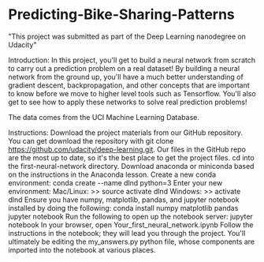 # Predicting-Bike-Sharing-Patterns

"This project was submitted as part of the Deep Learning nanodegree on Udacity"


Introduction:
In this project, you'll get to build a neural network from scratch to carry out a prediction problem on a real dataset! By building a neural network from the ground up, you'll have a much better understanding of gradient descent, backpropagation, and other concepts that are important to know before we move to higher level tools such as Tensorflow. You'll also get to see how to apply these networks to solve real prediction problems!

The data comes from the UCI Machine Learning Database.

Instructions:
Download the project materials from our GitHub repository. You can get download the repository with git clone https://github.com/udacity/deep-learning.git. Our files in the GitHub repo are the most up to date, so it's the best place to get the project files.
cd into the first-neural-network directory.
Download anaconda or miniconda based on the instructions in the Anaconda lesson.
Create a new conda environment:
conda create --name dlnd python=3
Enter your new environment:
Mac/Linux: >> source activate dlnd
Windows: >> activate dlnd
Ensure you have numpy, matplotlib, pandas, and jupyter notebook installed by doing the following:
conda install numpy matplotlib pandas jupyter notebook
Run the following to open up the notebook server:
jupyter notebook
In your browser, open Your_first_neural_network.ipynb
Follow the instructions in the notebook; they will lead you through the project. You'll ultimately be editing the my_answers.py python file, whose components are imported into the notebook at various places.



